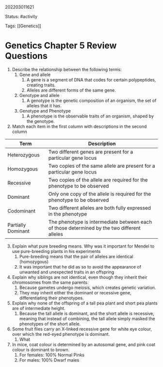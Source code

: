 202203011621

Status: #activity

Tags: [[Genetics]]

# Genetics Chapter 5 Review Questions
1. Describe the relationship between the following terms:
	1. Gene and allele
		1. A gene is a segment of DNA that codes for certain polypeptides, creating traits.
		2. Alleles are different forms of the same gene.
	2. Genotype and allele
		1. A genotype is the genetic composition of an organism, the set of alleles that it has.
	3. Genotype and Phenotype
		1. A phenotype is the observable traits of an organism, shaped by the genotype.
2. Match each item in the first column with descriptions in the second column

Term | Description
--- | ---
Heterozygous | Two different genes are present for a particular gene locus
Homozygous | Two copies of the same allele are present for a particular gene locus
Recessive | Two copies of the allele are required for the phenotype to be observed
Dominant | Only one copy of the allele is required for the phenotype to be observed
Codominant | Two different alleles are both fully expressed in the phenotype
Partially Dominant | The phenotype is intermediate between each of those determined by the two different alleles

3. Explain what pure breeding means. Why was it important for Mendel to use pure-breeding plants in his experiments
	1. Pure-breeding means that the pair of alleles are identical (homozygous)
	2. It was important that he did as so to avoid the appearance of unwanted and unexpected traits in an offspring
4. Explain why siblings are not identical, even though they inherit their chromosomes from the same parents.
	1. Because gametes undergo meiosis, which creates genetic variation.
	2. They may inherit either the dominant or recessive gene, differentiating their phenotypes.
5. Explain why none of the offspring of a tall pea plant and short pea plants are of intermediate height.
	1. Because the tall allele is dominant, and the short allele is recessive, meaning that instead of combining, the tall allele simply masked the phenotypes of the short allele.
9. Some fruit flies carry an X-linked recessive gene for white eye colour, over which the red-eyed phenotype is dominant.
	1. What
10. In mice, coat colour is determined by an autosomal gene, and pink coat colour is dominant to brown.
	1. For females: 100% Normal Pinks
	2. For males: 100% Dwarf males